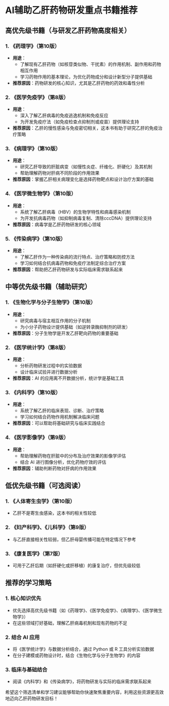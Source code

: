 # AI辅助乙肝药物研发重点书籍推荐

## 高优先级书籍（与研发乙肝药物高度相关）

### 1. 《药理学》（第10版）
- **用途**：
  - 了解现有乙肝药物（如核苷类似物、干扰素）的作用机制、副作用和药物相互作用
  - 学习药物作用的基本理论，为优化药物成分和设计新型分子提供基础
- **推荐原因**：药物研发的核心知识，尤其是乙肝药物的药效和毒性分析

### 2. 《医学免疫学》（第8版）
- **用途**：
  - 深入了解乙肝病毒的免疫逃逸机制和免疫反应
  - 为开发免疫疗法（如免疫检查点抑制剂或疫苗）提供理论支持
- **推荐原因**：乙肝的慢性感染与免疫密切相关，这本书有助于研究乙肝的免疫治疗策略

### 3. 《病理学》（第10版）
- **用途**：
  - 研究乙肝导致的肝脏病变（如慢性炎症、纤维化、肝硬化）及其机制
  - 帮助理解药物对肝病不同阶段的作用效果
- **推荐原因**：掌握乙肝相关病理变化是选择药物靶点和设计治疗方案的基础

### 4. 《医学微生物学》（第10版）
- **用途**：
  - 系统了解乙肝病毒（HBV）的生物学特性和病毒感染机制
  - 为开发抗病毒药物（如抑制病毒复制、清除cccDNA）提供理论支持
- **推荐原因**：病毒学是乙肝药物研发的核心领域

### 5. 《传染病学》（第10版）
- **用途**：
  - 了解乙肝作为一种传染病的流行特点、治疗策略和防控方法
  - 学习如何结合抗病毒药物和免疫疗法制定综合治疗方案
- **推荐原因**：帮助把乙肝药物研发与实际临床需求联系起来

## 中等优先级书籍（辅助研究）

### 1. 《生物化学与分子生物学》（第10版）
- **用途**：
  - 研究病毒与宿主相互作用的分子机制
  - 为小分子药物设计提供基础（如逆转录酶抑制剂的研发）
- **推荐原因**：分子生物学是开发乙肝靶向药物的重要基础

### 2. 《医学统计学》（第8版）
- **用途**：
  - 分析药物研发过程中的实验数据
  - 设计临床试验并进行数据分析
- **推荐原因**：AI 的应用离不开数据分析，统计学是基础工具

### 3. 《内科学》（第10版）
- **用途**：
  - 系统了解乙肝的临床表现、诊断、治疗策略
  - 学习如何结合药物作用机制解决临床问题
- **推荐原因**：可以帮助将基础研究与临床实践结合

### 4. 《医学影像学》（第9版）
- **用途**：
  - 帮助理解药物在肝脏中的分布及治疗效果的影像学评估
  - 结合 AI 进行图像分析，优化药物疗效的评估
- **推荐原因**：辅助判断药物对肝病的作用效果

## 低优先级书籍（可选阅读）

### 1. 《人体寄生虫学》（第10版）
- 乙肝不是寄生虫感染，这本书的相关性较低

### 2. 《妇产科学》、《儿科学》（第9版）
- 与乙肝直接相关性较弱，但乙肝母婴传播可能在特定情况下参考

### 3. 《康复医学》（第7版）
- 可用于乙肝后期（如肝硬化或肝移植）的康复治疗，但优先级较低

## 推荐的学习策略

### 1. 核心知识优先
- 优先选择高优先级书籍（如《药理学》、《医学免疫学》、《病理学》、《医学微生物学》）
- 在这些领域打好基础，理解乙肝病毒机制和现有药物的不足

### 2. 结合 AI 应用
- 将《医学统计学》与数据分析结合，通过 Python 或 R 工具分析实验数据
- 在分子建模或药物设计时，结合《生物化学与分子生物学》的内容

### 3. 临床与基础结合
- 阅读《内科学》和《传染病学》，将药物研发与实际的临床需求联系起来

希望这个筛选清单和学习建议能够帮助你快速聚焦重要内容，利用这些资源更高效地迈向乙肝药物研发目标！

